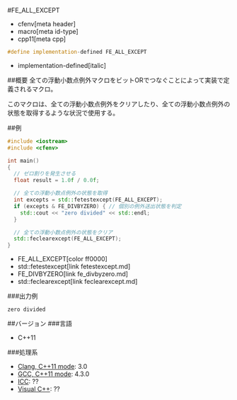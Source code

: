 #FE_ALL_EXCEPT
* cfenv[meta header]
* macro[meta id-type]
* cpp11[meta cpp]

```cpp
#define implementation-defined FE_ALL_EXCEPT
```
* implementation-defined[italic]

##概要
全ての浮動小数点例外マクロをビットORでつなぐことによって実装で定義されるマクロ。

このマクロは、全ての浮動小数点例外をクリアしたり、全ての浮動小数点例外の状態を取得するような状況で使用する。

##例
```cpp
#include <iostream>
#include <cfenv>

int main()
{
  // ゼロ割りを発生させる
  float result = 1.0f / 0.0f;

  // 全ての浮動小数点例外の状態を取得
  int excepts = std::fetestexcept(FE_ALL_EXCEPT);
  if (excepts & FE_DIVBYZERO) { // 個別の例外送出状態を判定
    std::cout << "zero divided" << std::endl;
  }

  // 全ての浮動小数点例外の状態をクリア
  std::feclearexcept(FE_ALL_EXCEPT);
}
```
* FE_ALL_EXCEPT[color ff0000]
* std::fetestexcept[link fetestexcept.md]
* FE_DIVBYZERO[link fe_divbyzero.md]
* std::feclearexcept[link feclearexcept.md]

###出力例
```
zero divided
```

##バージョン
###言語
- C++11

###処理系
- [Clang, C++11 mode](/implementation.md#clang): 3.0
- [GCC, C++11 mode](/implementation.md#gcc): 4.3.0
- [ICC](/implementation.md#icc): ??
- [Visual C++](/implementation.md#visual_cpp): ??


